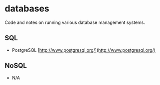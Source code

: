 # databases

Code and notes on running various database management systems.

## SQL

- PostgreSQL [http://www.postgresql.org/](http://www.postgresql.org/)

## NoSQL

- N/A
